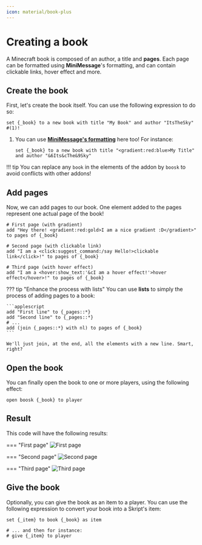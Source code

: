 ```yaml
---
icon: material/book-plus
---
```


# Creating a book

A Minecraft book is composed of an author, a title and **pages**. Each page can be formatted using **MiniMessage**'s formatting, and can contain clickable links, hover effect and more.

## Create the book

First, let's create the book itself. You can use the following expression to do so:

```applescript
set {_book} to a new book with title "My Book" and author "ItsTheSky" #(1)!
```

1. You can use **[MiniMessage's formatting](https://docs.advntr.dev/minimessage/format.html)** here too! For instance:

    ```applescript
    set {_book} to a new book with title "<gradient:red:blue>My Title" and author "&6Its&cThe&9Sky"
    ```

!!! tip
    You can replace any `book` in the elements of the addon by `boosk` to avoid conflicts with other addons!

## Add pages

Now, we can add pages to our book. One element added to the pages represent one actual page of the book!

```applescript
# First page (with gradient)
add "Hey there! <gradient:red:gold>I am a nice gradient :D</gradient>" to pages of {_book}

# Second page (with clickable link)
add "I am a <click:suggest_command:/say Hello!>clickable link</click>!" to pages of {_book}

# Third page (with hover effect)
add "I am a <hover:show_text:'&cI am a hover effect!'>hover effect</hover>!" to pages of {_book}
```

??? tip "Enhance the process with lists"
    You can use **lists** to simply the process of adding pages to a book:

    ```applescript
    add "First line" to {_pages::*}
    add "Second line" to {_pages::*}
    # ...
    add (join {_pages::*} with nl) to pages of {_book}
    ```
    
    We'll just join, at the end, all the elements with a new line. Smart, right?

## Open the book

You can finally open the book to one or more players, using the following effect:
    
```applescript
open boosk {_book} to player
```

## Result

This code will have the following results:

=== "First page"
    ![First page](../images/boosk/first-page.png)

=== "Second page"
    ![Second page](../images/boosk/second-page.png)

=== "Third page"
    ![Third page](../images/boosk/third-page.png)

## Give the book

Optionally, you can give the book as an item to a player. You can use the following expression to convert your book into a Skript's item:

```applescript
set {_item} to book {_book} as item

# ... and then for instance:
# give {_item} to player 
```

